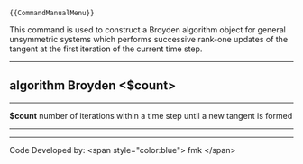 ```{=mediawiki}
{{CommandManualMenu}}
```
This command is used to construct a Broyden algorithm object for general
unsymmetric systems which performs successive rank-one updates of the
tangent at the first iteration of the current time step.

  -----------------------------------
  **algorithm Broyden \<\$count\>**
  -----------------------------------

  ------------- -----------------------------------------------------------------------
  **\$count**   number of iterations within a time step until a new tangent is formed
  ------------- -----------------------------------------------------------------------

------------------------------------------------------------------------

Code Developed by: \<span style=\"color:blue\"\> fmk \</span\>

